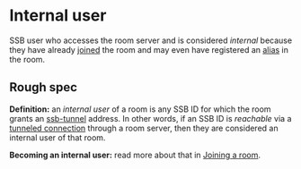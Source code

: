 # Internal user

SSB user who accesses the room server and is considered *internal* because they have already [joined](Joining.md) the room and may even have registered an [alias](../Alias/Readme.md) in the room.

## Rough spec

**Definition:** an *internal user* of a room is any SSB ID for which the room grants an [ssb-tunnel](https://github.com/ssbc/ssb-tunnel) address. In other words, if an SSB ID is *reachable* via a [tunneled connection](../Participation/Tunneled%20connection.md) through a room server, then they are considered an internal user of that room.

**Becoming an internal user:** read more about that in [Joining a room](../Participation/Joining.md).